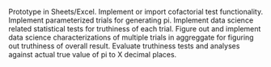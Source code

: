 Prototype in Sheets/Excel.
Implement or import cofactorial test functionality.
Implement parameterized trials for generating pi.
Implement data science related statistical tests for truthiness of each trial.
Figure out and implement data science characterizations of multiple trials in aggreggate for figuring out truthiness of overall result.
Evaluate truthiness tests and analyses against actual true value of pi to X decimal places.
